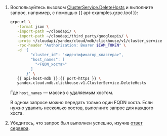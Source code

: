 1. Воспользуйтесь вызовом [ClusterService.DeleteHosts](../../../../managed-clickhouse/api-ref/grpc/Cluster/deleteHosts.md) и выполните запрос, например, с помощью {{ api-examples.grpc.tool }}:

    ```bash
    grpcurl \
       -format json \
       -import-path ~/cloudapi/ \
       -import-path ~/cloudapi/third_party/googleapis/ \
       -proto ~/cloudapi/yandex/cloud/mdb/clickhouse/v1/cluster_service.proto \
       -rpc-header "Authorization: Bearer $IAM_TOKEN" \
       -d '{
             "cluster_id": "<идентификатор_кластера>",
             "host_names": [
               "<FQDN_хоста>"
             ]
           }' \
       {{ api-host-mdb }}:{{ port-https }} \
       yandex.cloud.mdb.clickhouse.v1.ClusterService.DeleteHosts
    ```

    Где `host_names` — массив с удаляемым хостом.

    В одном запросе можно передать только один FQDN хоста. Если нужно удалить несколько хостов, выполните запрос для каждого хоста.

1. Убедитесь, что запрос был выполнен успешно, изучив [ответ сервера](../../../../managed-clickhouse/api-ref/grpc/Cluster/create.md#yandex.cloud.operation.Operation).
